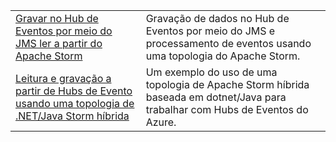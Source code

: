 |  |  |
|---------|---------|
| [Gravar no Hub de Eventos por meio do JMS ler a partir do Apache Storm][1] | Gravação de dados no Hub de Eventos por meio do JMS e processamento de eventos usando uma topologia do Apache Storm. 
| [Leitura e gravação a partir de Hubs de Evento usando uma topologia de .NET/Java Storm híbrida][2] | Um exemplo do uso de uma topologia de Apache Storm híbrida baseada em dotnet/Java para trabalhar com Hubs de Eventos do Azure.

[1]: https://azure.microsoft.com/resources/samples/event-hubs-java-storm-sender-jms-receiver/
[2]: https://azure.microsoft.com/resources/samples/hdinsight-dotnet-java-storm-eventhub/